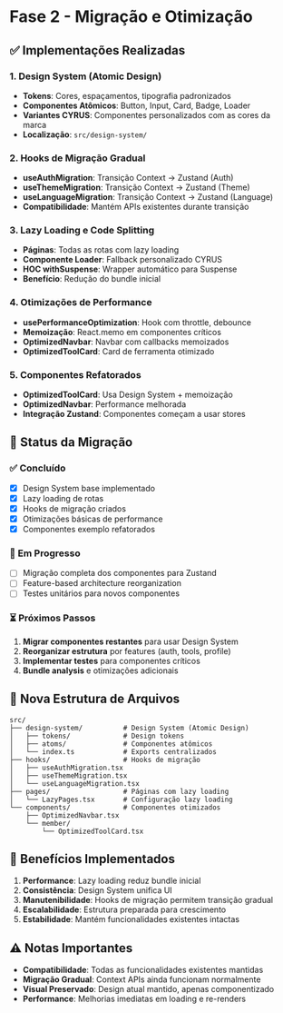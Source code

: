 
# Fase 2 - Migração e Otimização

## ✅ Implementações Realizadas

### 1. Design System (Atomic Design)
- **Tokens**: Cores, espaçamentos, tipografia padronizados
- **Componentes Atômicos**: Button, Input, Card, Badge, Loader
- **Variantes CYRUS**: Componentes personalizados com as cores da marca
- **Localização**: `src/design-system/`

### 2. Hooks de Migração Gradual
- **useAuthMigration**: Transição Context → Zustand (Auth)
- **useThemeMigration**: Transição Context → Zustand (Theme)  
- **useLanguageMigration**: Transição Context → Zustand (Language)
- **Compatibilidade**: Mantém APIs existentes durante transição

### 3. Lazy Loading e Code Splitting
- **Páginas**: Todas as rotas com lazy loading
- **Componente Loader**: Fallback personalizado CYRUS
- **HOC withSuspense**: Wrapper automático para Suspense
- **Benefício**: Redução do bundle inicial

### 4. Otimizações de Performance
- **usePerformanceOptimization**: Hook com throttle, debounce
- **Memoização**: React.memo em componentes críticos
- **OptimizedNavbar**: Navbar com callbacks memoizados
- **OptimizedToolCard**: Card de ferramenta otimizado

### 5. Componentes Refatorados
- **OptimizedToolCard**: Usa Design System + memoização
- **OptimizedNavbar**: Performance melhorada
- **Integração Zustand**: Componentes começam a usar stores

## 🔄 Status da Migração

### ✅ Concluído
- [x] Design System base implementado
- [x] Lazy loading de rotas
- [x] Hooks de migração criados
- [x] Otimizações básicas de performance
- [x] Componentes exemplo refatorados

### 🔄 Em Progresso  
- [ ] Migração completa dos componentes para Zustand
- [ ] Feature-based architecture reorganization
- [ ] Testes unitários para novos componentes

### ⏳ Próximos Passos
1. **Migrar componentes restantes** para usar Design System
2. **Reorganizar estrutura** por features (auth, tools, profile)
3. **Implementar testes** para componentes críticos
4. **Bundle analysis** e otimizações adicionais

## 📁 Nova Estrutura de Arquivos

```
src/
├── design-system/          # Design System (Atomic Design)
│   ├── tokens/             # Design tokens
│   ├── atoms/              # Componentes atômicos
│   └── index.ts            # Exports centralizados
├── hooks/                  # Hooks de migração
│   ├── useAuthMigration.tsx
│   ├── useThemeMigration.tsx
│   └── useLanguageMigration.tsx
├── pages/                  # Páginas com lazy loading
│   └── LazyPages.tsx       # Configuração lazy loading
└── components/             # Componentes otimizados
    ├── OptimizedNavbar.tsx
    └── member/
        └── OptimizedToolCard.tsx
```

## 🎯 Benefícios Implementados

1. **Performance**: Lazy loading reduz bundle inicial
2. **Consistência**: Design System unifica UI
3. **Manutenibilidade**: Hooks de migração permitem transição gradual
4. **Escalabilidade**: Estrutura preparada para crescimento
5. **Estabilidade**: Mantém funcionalidades existentes intactas

## ⚠️ Notas Importantes

- **Compatibilidade**: Todas as funcionalidades existentes mantidas
- **Migração Gradual**: Context APIs ainda funcionam normalmente
- **Visual Preservado**: Design atual mantido, apenas componentizado
- **Performance**: Melhorias imediatas em loading e re-renders
